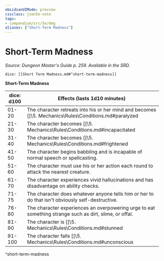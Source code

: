 ```yaml
---
obsidianUIMode: preview
cssclass: json5e-note
tags:
- compendium/src/5e/dmg
aliases: ["Short-Term Madness"]
---
```

# Short-Term Madness
*Source: Dungeon Master's Guide p. 259. Available in the SRD.* 

`dice: [[Short Term Madness.md#^short-term-madness]]`

**Short-Term Madness**

| dice: d100 | Effects (lasts 1d10 minutes) |
|------------|------------------------------|
| 01-20 | The character retreats into his or her mind and becomes [[\5. Mechanics\Rules\Conditions.md#paralyzed|paralyzed]]. The effect ends if the character takes any damage. |
| 21-30 | The character becomes [[\5. Mechanics\Rules\Conditions.md#incapacitated|incapacitated]] and spends the duration screaming, laughing, or weeping. |
| 31-40 | The character becomes [[\5. Mechanics\Rules\Conditions.md#frightened|frightened]] and must use his or her action and movement each round to flee from the source of the fear. |
| 41-50 | The character begins babbling and is incapable of normal speech or spellcasting. |
| 51-60 | The character must use his or her action each round to attack the nearest creature. |
| 61-70 | The character experiences vivid hallucinations and has disadvantage on ability checks. |
| 71-75 | The character does whatever anyone tells him or her to do that isn't obviously self-destructive. |
| 76-80 | The character experiences an overpowering urge to eat something strange such as dirt, slime, or offal. |
| 81-90 | The character is [[\5. Mechanics\Rules\Conditions.md#stunned|stunned]]. |
| 91-100 | The character falls [[\5. Mechanics\Rules\Conditions.md#unconscious|unconscious]]. |
^short-term-madness